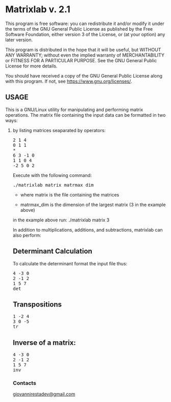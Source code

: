 <h1>Matrixlab v. 2.1</h1>

This program is free software: you can redistribute it and/or modify
it under the terms of the GNU General Public License as published by
the Free Software Foundation, either version 3 of the License, or
(at your option) any later version.

This program is distributed in the hope that it will be useful,
but WITHOUT ANY WARRANTY; without even the implied warranty of
MERCHANTABILITY or FITNESS FOR A PARTICULAR PURPOSE.  See the
GNU General Public License for more details.

You should have received a copy of the GNU General Public License
along with this program. If not, see <https://www.gnu.org/licenses/>.

<h2>USAGE</h2>

This is a GNU/Linux utility for manipulating and performing matrix operations. The matrix file containing the input data can be formatted in two ways:

<ol>

<li>
<p>by listing matrices seaparated by operators:</p>

<pre>
2 1 4
0 1 1
*
6 3 -1 0
1 1 0 4
-2 5 0 2
</pre>

<p>Execute with the following command:</p>

<pre>./matrixlab matrix matrmax_dim</pre>

<ul>
	<li><p>where matrix is the file containing the matrices</p></li>
	<li><p>matrmax_dim is the dimension of the largest matrix (3 in the example above)</p></li>
</ul>

<p>in the example above run: ./matrixlab matrix 3</p>

In addition to multiplications, additions, and subtractions, matrixlab can also perform: 

Determinant Calculation
--------------------------------
To calculate the determinant format the input file thus:

<pre>
4 -3 0
2 -1 2
1 5 7
det
</pre>

Transpositions
-------------------

<pre>
1 -2 4 
3 0 -5 
tr
</pre>

Inverse of a matrix:
---------------------

<pre>
4 -3 0
2 -1 2
1 5 7
inv
</pre>

<h3>Contacts</h3>

giovannirestadev@gmail.com
